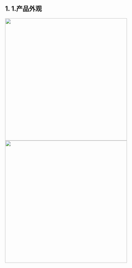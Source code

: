 ## 1. 1.产品外观

<img src="../README_IMAGE/2.jpg" width="400" />

<img src="../README_IMAGE/3.jpg" width="400" />
